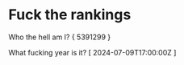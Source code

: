 # Fuck the rankings

Who the hell am I?
{ 5391299 }

What fucking year is it?
[ 2024-07-09T17:00:00Z ]
